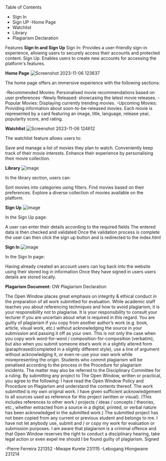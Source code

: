 Table of Contents
- Sign In
- Sign UP
-Home Page
- Watchlist
- Library
- Plagiarism Declaration

Features
**Sign In and Sign Up**
Sign In: Provides a user-friendly sign-in experience, allowing users to securely access their accounts and protected content.
Sign Up: Enables users to create new accounts for accessing the platform's features.

**Home Page**
![Screenshot 2023-11-06 123637](https://github.com/Mwape-Kurete/Term4-Project-GroupProject/assets/125281158/ee3cede1-642e-461f-be3d-0aa7e3c947b3)

The home page offers an immersive experience with the following sections:

-Recommended Movies: Personalised movie recommendations based on user preferences
-Newly Released: showcasing the latest movie releases.
-Popular Movies: Displaying currently trending movies.
-Upcoming Movies: Providing information about soon-to-be-released movies.
Each movie is represented by a card featuring an image, title, language, release year, popularity score, and rating.

**Watchlist**
![Screenshot 2023-11-06 124612](https://github.com/Mwape-Kurete/Term4-Project-GroupProject/assets/125281158/d579112b-39e2-4933-be0f-d161d2c73fff)

The watchlist feature allows users to:

Save and manage a list of movies they plan to watch.
Conveniently keep track of their movie interests.
Enhance their experience by personalising their movie collection.

**Library**
![image](https://github.com/Mwape-Kurete/Term4-Project-GroupProject/assets/125281158/71e3cf8e-85be-4c71-ac75-a5aeed57a182)

In the library section, users can:

Sort movies into categories using filters.
Find movies based on their preferences.
Explore a diverse collection of movies available on the platform.

**Sign Up**
![image](https://github.com/Mwape-Kurete/Term4-Project-GroupProject/assets/125279827/f21dfb2a-c053-4e7c-aa0c-e635182e5c6e)

In the Sign Up page: 

A user can enter their details according to the required fields
The entered data is then checked and validated 
Once the validation process is complete the user can then click the sign up button and is redirected to the index.html 


**Sign In** 
![image](https://github.com/Mwape-Kurete/Term4-Project-GroupProject/assets/125279827/3bcce68a-2dee-4f26-89f3-9c9bc85d20a8)

In the Sign In page: 

Having already created an account users can log back into the website using their stored log in information 
Once they have signed in users users details are stored locally. 


**Plagarism Document:**
OW Plagiarism Declaration

The Open Window places great emphasis on integrity & ethical conduct in the preparation of all work submitted for evaluation. While academic staff teaches you about referencing techniques and how to avoid plagiarism, it is your responsibility not to plagiarise. It is your responsibility to consult your lecturer if you are uncertain about what is required in this regard. 
You are guilty of plagiarism if you copy from another author’s work (e.g. book, article, visual work, etc.) without acknowledging the source in your submission and passing it off as your own. This is not only the case when you copy work word-for-word / composition-for-composition (verbatim), but also when you submit someone else’s work in a slightly altered form (paraphrased/completed in a slightly different style), use a line of argument without acknowledging it, or even re-use your own work while misrepresenting the origin.
Students who commit plagiarism will be penalised according to the process in the Procedure for plagiarism incidents. The matter may also be referred to the Disciplinary Committee for a ruling. 
By submitting any project to The Open Window, written or practical, you agree to the following:
I have read the Open Window Policy and Procedure on Plagiarism and understand the contents thereof.
The work submitted is my own original work.
I have given sufficient acknowledgement to all sources used as reference for this project (written or visual). (This includes references to other work / projects / ideas / concepts / theories, etc., whether extracted from a source in a digital, printed, or verbal nature has been acknowledged in the submitted work.)
The submitted project has not been copied from any current or previous student and belongs to me.
I have not let anybody use, submit and / or copy my work for evaluation or submission purposes.
I am aware that plagiarism is a criminal offence and that Open Window reserves the right to conduct a disciplinary hearing, take legal action or even expel me should I be found guilty of plagiarism.
Signed

-Pierre Ferreira 221352
-Mwape Kurete 231115
-Lebogang Hlongwane 231214
